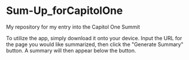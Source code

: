 # Sum-Up_forCapitolOne
My repository for my entry into the Capitol One Summit

To utilize the app, simply download it onto your device. Input the URL for the page you would like summarized, then click the "Generate Summary" button. A summary will then appear below the button.
